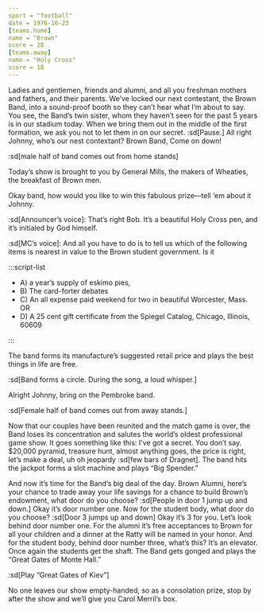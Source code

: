 ```yaml
---
sport = "football"
date = 1976-10-23
[teams.home]
name = "Brown"
score = 28
[teams.away]
name = "Holy Cross"
score = 18
---
```


Ladies and gentlemen, friends and alumni, and all you freshman mothers and fathers, and their parents. We’ve locked our next contestant, the Brown Band, into a sound-proof booth so they can’t hear what I’m about to say. You see, the Band’s twin sister, whom they haven’t seen for the past 5 years is in our stadium today. When we bring them out in the middle of the first formation, we ask you not to let them in on our secret. :sd[Pause.] All right Johnny, who’s our nest contextant? Brown Band, Come on down!

:sd[male half of band comes out from home stands]

Today’s show is brought to you by General Mills, the makers of Wheaties, the breakfast of Brown men.

Okay band, how would you like to win this fabulous prize—tell ‘em about it Johnny.

:sd[Announcer’s voice]: That’s right Bob. It’s a beautiful Holy Cross pen, and it’s initialed by God himself.

:sd[MC’s voice]: And all you have to do is to tell us which of the following items is nearest in value to the Brown student government. Is it

:::script-list

- A) a year’s supply of eskimo pies,
- B) The card-forter debates
- C) An all expense paid weekend for two in beautiful Worcester, Mass. OR
- D) A 25 cent gift certificate from the Spiegel Catalog, Chicago, Illinois, 60609

:::

The band forms its manufacture’s suggested retail price and plays the best things in life are free.

:sd[Band forms a circle. During the song, a loud whisper.]

Alright Johnny, bring on the Pembroke band.

:sd[Female half of band comes out from away stands.]

Now that our couples have been reunited and the match game is over, the Band loses its concentration and salutes the world’s oldest professional game show. It goes something like this: I’ve got a secret. You don’t say. $20,000 pyramid, treasure hunt, almost anything goes, the price is right, let’s make a deal, uh oh jeopardy :sd[few bars of Dragnet]. The band hits the jackpot forms a slot machine and plays “Big Spender.”

And now it’s time for the Band’s big deal of the day. Brown Alumni, here’s your chance to trade away your life savings for a chance to build Brown’s endowment, what door do you choose? :sd[People in door 1 jump up and down.] Okay it’s door number one. Now for the student body, what door do you choose? :sd[Door 3 jumps up and down] Okay it’s 3 for you. Let’s look behind door number one. For the alumni it’s free acceptances to Brown for all your children and a dinner at the Ratty will be named in your honor. And for the student body, behind door number three, what’s this? It’s an elevator. Once again the students get the shaft. The Band gets gonged and plays the “Great Gates of Monte Hall.”

:sd[Play “Great Gates of Kiev”]

No one leaves our show empty-handed, so as a consolation prize, stop by after the show and we’ll give you Carol Merril’s box.
